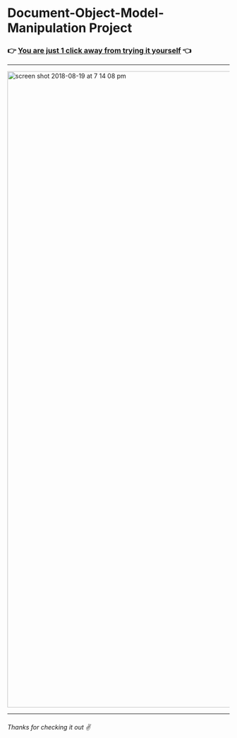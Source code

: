# Document-Object-Model-Manipulation Project
### :point_right: [You are just 1 click away from trying it yourself](https://alexkayuda.github.io/Budget-Calculator/) :point_left:
____

<img width="1440" alt="screen shot 2018-08-19 at 7 14 08 pm" src="https://user-images.githubusercontent.com/34877218/44314437-2b0f5c80-a3e7-11e8-9905-80085c96be7e.png">


_____
###### Thanks for checking it out :v:
